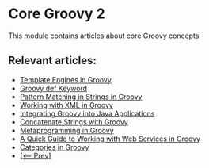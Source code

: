 # Core Groovy 2

This module contains articles about core Groovy concepts

## Relevant articles:

- [Template Engines in Groovy](https://www.baeldung.com/groovy-template-engines)
- [Groovy def Keyword](https://www.baeldung.com/groovy-def-keyword)
- [Pattern Matching in Strings in Groovy](https://www.baeldung.com/groovy-pattern-matching)
- [Working with XML in Groovy](https://www.baeldung.com/groovy-xml)
- [Integrating Groovy into Java Applications](https://www.baeldung.com/groovy-java-applications)
- [Concatenate Strings with Groovy](https://www.baeldung.com/groovy-concatenate-strings)
- [Metaprogramming in Groovy](https://www.baeldung.com/groovy-metaprogramming)
- [A Quick Guide to Working with Web Services in Groovy](https://www.baeldung.com/groovy-web-services)
- [Categories in Groovy](https://www.baeldung.com/groovy-categories)
- [[<-- Prev]](/core-groovy)
